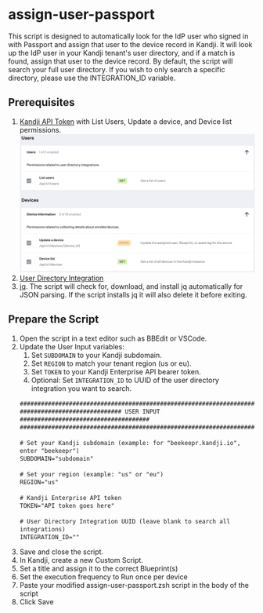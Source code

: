 
# assign-user-passport

This script is designed to automatically look for the IdP user who signed in with Passport and assign that user to the device record in Kandji. It will look up the IdP user in your Kandji tenant's user directory, and if a match is found, assign that user to the device record. By default, the script will search your full user directory. If you wish to only search a specific directory, please use the INTEGRATION_ID variable.

## Prerequisites

1. [Kandji API Token](https://support.kandji.io/kb/kandji-api) with List Users, Update a device, and Device list permissions.
<img src="images/api-permissions.png" width="800"></img>
2. [User Directory Integration](https://support.kandji.io/kb/user-directory-integration)
3. [jq](https://jqlang.github.io/jq). The script will check for, download, and install jq automatically for JSON parsing. If the script installs jq it will also delete it before exiting.
 
## Prepare the Script
 
1. Open the script in a text editor such as BBEdit or VSCode.
1. Update the User Input variables:
    1. Set `SUBDOMAIN` to your Kandji subdomain.
    1. Set `REGION` to match your tenant region (us or eu).
    1. Set `TOKEN` to your Kandji Enterprise API bearer token.
    1. Optional: Set `INTEGRATION_ID` to UUID of the user directory integration you want to search.
    ```Shell
    ##############################################################################
    ############################# USER INPUT #####################################
    ##############################################################################
    
    # Set your Kandji subdomain (example: for "beekeepr.kandji.io", enter "beekeepr")
    SUBDOMAIN="subdomain"

    # Set your region (example: "us" or "eu")
    REGION="us"

    # Kandji Enterprise API token
    TOKEN="API token goes here"

    # User Directory Integration UUID (leave blank to search all integrations)
    INTEGRATION_ID=""
    ```
3. Save and close the script.
4. In Kandji, create a new Custom Script.
5. Set a title and assign it to the correct Blueprint(s)
6. Set the execution frequency to Run once per device
7. Paste your modified assign-user-passport.zsh script in the body of the script
8. Click Save
